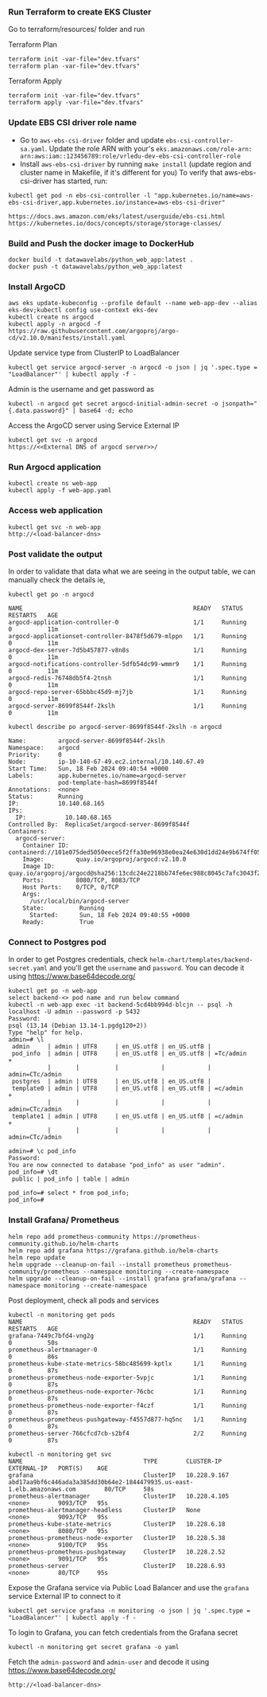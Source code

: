 ### Run Terraform to create EKS Cluster

Go to terraform/resources/ folder and run 

Terraform Plan
```
terraform init -var-file="dev.tfvars"
terraform plan -var-file="dev.tfvars"
```

Terraform Apply
```
terraform init -var-file="dev.tfvars"
terraform apply -var-file="dev.tfvars"
```

### Update EBS CSI driver role name

- Go to `aws-ebs-csi-driver` folder and update `ebs-csi-controller-sa.yaml`. Update the role ARN with your's `eks.amazonaws.com/role-arn: arn:aws:iam::123456789:role/vrledu-dev-ebs-csi-controller-role`
- Install `aws-ebs-csi-driver` by running `make install` (update region and cluster name in Makefile, if it's different for you)
To verify that aws-ebs-csi-driver has started, run:
```
kubectl get pod -n ebs-csi-controller -l "app.kubernetes.io/name=aws-ebs-csi-driver,app.kubernetes.io/instance=aws-ebs-csi-driver"

https://docs.aws.amazon.com/eks/latest/userguide/ebs-csi.html
https://kubernetes.io/docs/concepts/storage/storage-classes/
```

### Build and Push the docker image to DockerHub

```
docker build -t datawavelabs/python_web_app:latest .
docker push -t datawavelabs/python_web_app:latest
```

### Install ArgoCD 

```
aws eks update-kubeconfig --profile default --name web-app-dev --alias eks-dev;kubectl config use-context eks-dev
kubectl create ns argocd
kubectl apply -n argocd -f https://raw.githubusercontent.com/argoproj/argo-cd/v2.10.0/manifests/install.yaml
```

Update service type from ClusterIP to LoadBalancer
```
kubectl get service argocd-server -n argocd -o json | jq '.spec.type = "LoadBalancer"' | kubectl apply -f -
```

Admin is the username and get password as
```
kubectl -n argocd get secret argocd-initial-admin-secret -o jsonpath="{.data.password}" | base64 -d; echo
```

Access the ArgoCD server using Service External IP
```
kubectl get svc -n argocd
https://<<External DNS of argocd server>>/
```

### Run Argocd application

```
kubectl create ns web-app
kubectl apply -f web-app.yaml
```

### Access web application 

```
kubectl get svc -n web-app
http://<load-balancer-dns>
```

### Post validate the output
In order to validate that data what we are seeing in the output table, we can manually check the details ie,

```
kubectl get po -n argocd

NAME                                                READY   STATUS    RESTARTS   AGE
argocd-application-controller-0                     1/1     Running   0          11m
argocd-applicationset-controller-8478f5d679-mlppn   1/1     Running   0          11m
argocd-dex-server-7d5b457877-v8n8s                  1/1     Running   0          11m
argocd-notifications-controller-5dfb54dc99-wmmr9    1/1     Running   0          11m
argocd-redis-76748db5f4-2tnsh                       1/1     Running   0          11m
argocd-repo-server-65bbbc45d9-mj7jb                 1/1     Running   0          11m
argocd-server-8699f8544f-2kslh                      1/1     Running   0          11m

kubectl describe po argocd-server-8699f8544f-2kslh -n argocd

Name:         argocd-server-8699f8544f-2kslh
Namespace:    argocd
Priority:     0
Node:         ip-10-140-67-49.ec2.internal/10.140.67.49
Start Time:   Sun, 18 Feb 2024 09:40:54 +0000
Labels:       app.kubernetes.io/name=argocd-server
              pod-template-hash=8699f8544f
Annotations:  <none>
Status:       Running
IP:           10.140.68.165
IPs:
  IP:           10.140.68.165
Controlled By:  ReplicaSet/argocd-server-8699f8544f
Containers:
  argocd-server:
    Container ID:  containerd://101e075ded5050eece5f2ffa30e96938e0ea24e630d1dd24e9b674ff05bd824b
    Image:         quay.io/argoproj/argocd:v2.10.0
    Image ID:      quay.io/argoproj/argocd@sha256:13cdc24e2218bb74fe6ec988c8045c7afc3043f24601e33b20ee78b787440baa
    Ports:         8080/TCP, 8083/TCP
    Host Ports:    0/TCP, 0/TCP
    Args:
      /usr/local/bin/argocd-server
    State:          Running
      Started:      Sun, 18 Feb 2024 09:40:55 +0000
    Ready:          True
```

### Connect to Postgres pod

In order to get Postgres credentials, check `helm-chart/templates/backend-secret.yaml` and you'll get the `username` and `password`. You can decode it using https://www.base64decode.org/

```
kubectl get po -n web-app
select backend-<> pod name and run below command
kubectl -n web-app exec -it backend-5cd4bb994d-blcjn -- psql -h localhost -U admin --password -p 5432
Password:
psql (13.14 (Debian 13.14-1.pgdg120+2))
Type "help" for help.
admin=# \l
 admin     | admin | UTF8     | en_US.utf8 | en_US.utf8 |
 pod_info  | admin | UTF8     | en_US.utf8 | en_US.utf8 | =Tc/admin        +
           |       |          |            |            | admin=CTc/admin
 postgres  | admin | UTF8     | en_US.utf8 | en_US.utf8 |
 template0 | admin | UTF8     | en_US.utf8 | en_US.utf8 | =c/admin         +
           |       |          |            |            | admin=CTc/admin
 template1 | admin | UTF8     | en_US.utf8 | en_US.utf8 | =c/admin         +
           |       |          |            |            | admin=CTc/admin

admin=# \c pod_info
Password:
You are now connected to database "pod_info" as user "admin".
pod_info=# \dt
 public | pod_info | table | admin

pod_info=# select * from pod_info;
pod_info=#
```

### Install Grafana/ Prometheus

```
helm repo add prometheus-community https://prometheus-community.github.io/helm-charts
helm repo add grafana https://grafana.github.io/helm-charts
helm repo update
helm upgrade --cleanup-on-fail --install prometheus prometheus-community/prometheus --namespace monitoring --create-namespace
helm upgrade --cleanup-on-fail --install grafana grafana/grafana --namespace monitoring --create-namespace
```

Post deployment, check all pods and services

```
kubectl -n monitoring get pods
NAME                                                READY   STATUS    RESTARTS   AGE
grafana-7449c7bfd4-vng2g                            1/1     Running   0          50s
prometheus-alertmanager-0                           1/1     Running   0          86s
prometheus-kube-state-metrics-58bc485699-kptlx      1/1     Running   0          87s
prometheus-prometheus-node-exporter-5vpjc           1/1     Running   0          87s
prometheus-prometheus-node-exporter-76cbc           1/1     Running   0          87s
prometheus-prometheus-node-exporter-f4czf           1/1     Running   0          87s
prometheus-prometheus-pushgateway-f4557d877-hq5nc   1/1     Running   0          87s
prometheus-server-766cfcd7cb-s2bf4                  2/2     Running   0          87s

kubectl -n monitoring get svc 
NAME                                  TYPE        CLUSTER-IP     EXTERNAL-IP   PORT(S)    AGE
grafana                               ClusterIP   10.228.9.167   abd17aa9bf6c446ada3a385dd30b64e2-1844479935.us-east-1.elb.amazonaws.com        80/TCP     58s
prometheus-alertmanager               ClusterIP   10.228.4.105   <none>        9093/TCP   95s
prometheus-alertmanager-headless      ClusterIP   None           <none>        9093/TCP   95s
prometheus-kube-state-metrics         ClusterIP   10.228.6.18    <none>        8080/TCP   95s
prometheus-prometheus-node-exporter   ClusterIP   10.228.5.38    <none>        9100/TCP   95s
prometheus-prometheus-pushgateway     ClusterIP   10.228.2.52    <none>        9091/TCP   95s
prometheus-server                     ClusterIP   10.228.6.93    <none>        80/TCP     95s
```

Expose the Grafana service via Public Load Balancer and use the `grafana` service External IP to connect to it
```
kubectl get service grafana -n monitoring -o json | jq '.spec.type = "LoadBalancer"' | kubectl apply -f -
```

To login to Grafana, you can fetch credentials from the Grafana secret

```
kubectl -n monitoring get secret grafana -o yaml
```

Fetch the `admin-password` and `admin-user` and decode it using https://www.base64decode.org/

```
http://<load-balancer-dns>
```